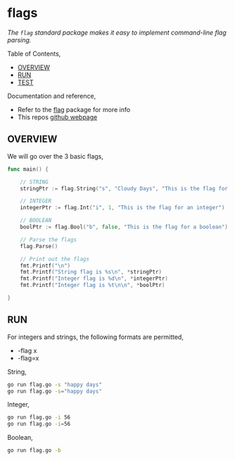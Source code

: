 # flags

_The `flag` standard package makes it easy to implement command-line flag parsing._

Table of Contents,

* [OVERVIEW](https://github.com/JeffDeCola/my-go-examples/tree/master/common-go/flags/flag#overview)
* [RUN](https://github.com/JeffDeCola/my-go-examples/tree/master/common-go/flags/flag#run)
* [TEST](https://github.com/JeffDeCola/my-go-examples/tree/master/common-go/flags/flag#test)

Documentation and reference,

* Refer to the
  [flag](https://golang.org/pkg/flag/)
  package for more info
* This repos [github webpage](https://jeffdecola.github.io/my-go-examples/)

## OVERVIEW

We will go over the 3 basic flags,

```go
func main() {

    // STRING
    stringPtr := flag.String("s", "Cloudy Days", "This is the flag for a string")

    // INTEGER
    integerPtr := flag.Int("i", 1, "This is the flag for an integer")

    // BOOLEAN
    boolPtr := flag.Bool("b", false, "This is the flag for a boolean")

    // Parse the flags
    flag.Parse()

    // Print out the flags
    fmt.Printf("\n")
    fmt.Printf("String flag is %s\n", *stringPtr)
    fmt.Printf("Integer flag is %d\n", *integerPtr)
    fmt.Printf("Integer flag is %t\n\n", *boolPtr)

}
```

## RUN

For integers and strings, the following formats are permitted,

* -flag x
* -flag=x

String,

```bash
go run flag.go -s "happy days"
go run flag.go -s="happy days"
```

Integer,

```bash
go run flag.go -i 56
go run flag.go -i=56
```

Boolean,

```bash
go run flag.go -b
```
